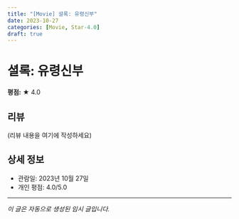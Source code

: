 ```yaml
---
title: "[Movie] 셜록: 유령신부"
date: 2023-10-27
categories: [Movie, Star-4.0]
draft: true
---
```


# 셜록: 유령신부

**평점:** ★ 4.0

## 리뷰

(리뷰 내용을 여기에 작성하세요)

## 상세 정보

- 관람일: 2023년 10월 27일
- 개인 평점: 4.0/5.0

---

*이 글은 자동으로 생성된 임시 글입니다.*
